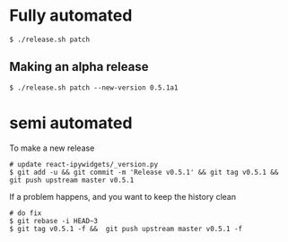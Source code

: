 
# Fully automated

    $ ./release.sh patch


## Making an alpha release


    $ ./release.sh patch --new-version 0.5.1a1


# semi automated
To make a new release
```
# update react-ipywidgets/_version.py
$ git add -u && git commit -m 'Release v0.5.1' && git tag v0.5.1 && git push upstream master v0.5.1
```


If a problem happens, and you want to keep the history clean
```
# do fix
$ git rebase -i HEAD~3
$ git tag v0.5.1 -f &&  git push upstream master v0.5.1 -f
```
